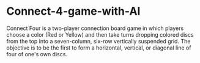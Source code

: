 # Connect-4-game-with-AI
Connect Four is a two-player connection board game in which players choose a color (Red or Yellow) and then take turns dropping colored discs from the top into a seven-column, six-row vertically suspended grid. The objective is to be the first to form a horizontal, vertical, or diagonal line of four of one's own discs.
